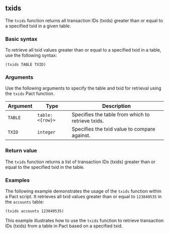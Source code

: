 ## txids
The `txids` function returns all transaction IDs (txids) greater than or equal to a specified txid in a given table.

### Basic syntax

To retrieve all txid values greater than or equal to a specified txid in a table, use the following syntax:

`(txids TABLE TXID)`

### Arguments

Use the following arguments to specify the table and txid for retrieval using the `txids` Pact function.

| Argument | Type | Description |
| --- | --- | --- |
| `TABLE` | `table:<{row}>` | Specifies the table from which to retrieve txids. |
| `TXID` | `integer` | Specifies the txid value to compare against. |

### Return value

The `txids` function returns a list of transaction IDs (txids) greater than or equal to the specified txid in the table.

### Examples

The following example demonstrates the usage of the `txids` function within a Pact script. It retrieves all txid values greater than or equal to `123849535` in the `accounts` table:

```pact
(txids accounts 123849535)
```

This example illustrates how to use the `txids` function to retrieve transaction IDs (txids) from a table in Pact based on a specified txid.
